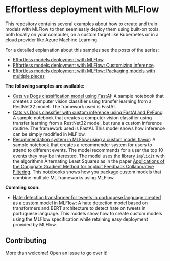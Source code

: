 # Effortless deployment with MLFlow

This repository contains several examples about how to create and train models with MLFlow to then seemlessly deploy them using built-on tools, both locally on your computer, on a custom target like Kubernetes or in a cloud provider like Azure Machine Learning.

For a detailed explanation about this samples see the posts of the series:
- [Effortless models deployment with MLFlow](https://santiagof.medium.com/effortless-models-deployment-with-mlflow-2b1b443ff157).
- [Effortless models deployment with MLFlow: Customizing inference](https://santiagof.medium.com/effortless-models-deployment-with-mlflow-customizing-inference-e880cd1c9bdd).
- [Effortless models deployment with MLFlow: Packaging models with multiple pieces](https://santiagof.medium.com/effortless-models-deployment-with-mlflow-models-with-multiple-pieces-f38443641c8d)

**The following samples are available:**
- [Cats vs Dogs classification model using FastAI](dogs-and-cats/fastai-dogs-and-cats.ipynb): A sample notebook that creates a computer vision classifier using transfer learning from a RestNet32 model. The framework used is FastAI.
- [Cats vs Dogs classifier with custom inference using FastAI and PyFunc](dogs-and-cats/fastai-dogs-and-cats-pyfunc.ipynb): A sample notebook that creates a computer vision classifier using transfer learning from a RestNet32 model, but runs a custom inference routine. The framework used is FastAI. This model shows how inference can be simply modified in MLFlow.
- [Recommendation system in MLFlow using a custom model flavor](event-recommender/event-recommender.ipynb): A sample notebook that creates a recommender system for users to attend to different events. The model recommends for a user the top 10 events they may be interested. The model uses the library `implicit` with the algorithmn Alternating Least Squares as in the paper [Applications of the Conjugate Gradient Method for Implicit Feedback Collaborative Filtering](https://dl.acm.org/doi/10.1145/2043932.2043987). This notebooks shows how you package custom models that combine multiple ML frameworks using MLFlow.

**Comming soon:**
- [Hate detection transformer for tweets in portuguese language created as a custom model in MLFlow](hatespeech-classifier/hate-pt-speech-mlflow.ipynb): A hate detection model based on transformers and BERT architecture to detect hate on tweets in portuguese language. This models show how to create custom models using the MLFlow specification while retaining easy deployment provided by MLFlow.

## Contributing

More than welcome! Open an issue to go over it!


```python

```
